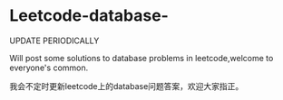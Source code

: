 # Leetcode-database-
UPDATE PERIODICALLY

Will post some solutions to database problems in leetcode,welcome to everyone's common.

我会不定时更新leetcode上的database问题答案，欢迎大家指正。
